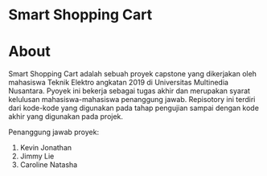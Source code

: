 # Smart Shopping Cart

# About #
Smart Shopping Cart adalah sebuah proyek capstone yang dikerjakan oleh mahasiswa Teknik Elektro angkatan 2019 di Universitas Multinedia Nusantara. Pyoyek ini bekerja sebagai tugas akhir dan merupakan syarat kelulusan mahasiswa-mahasiswa penanggung jawab. Repisotory ini terdiri dari kode-kode yang digunakan pada tahap pengujian sampai dengan kode akhir yang digunakan pada projek.

Penanggung jawab proyek:
1. Kevin Jonathan <br />
2. Jimmy Lie <br />
3. Caroline Natasha
